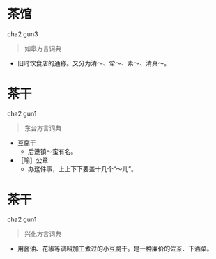 # 茶馆
cha2 gun3
> 如皋方言词典
- 旧时饮食店的通称。又分为清～、荤～、素～、清真～。

# 茶干
cha2 gun1
> 东台方言词典
- 豆腐干
  - 后港镇～蛮有名。
- ［喻］公章
  - 办这件事，上上下下要盖十几个“～儿”。

# 茶干
cha2 gun1
> 兴化方言词典
- 用酱油、花椒等调料加工煮过的小豆腐干。是一种廉价的佐茶、下酒菜。
